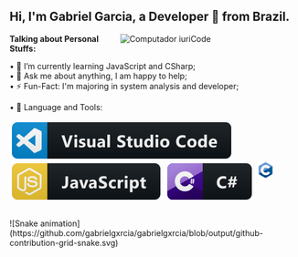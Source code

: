 <!-- Your title -->
## Hi, I'm Gabriel Garcia, a Developer 🚀 from Brazil.

<img src="https://raw.githubusercontent.com/MicaelliMedeiros/micaellimedeiros/master/image/computer-illustration.png" min-width="310px" max-width="310px" width="310px" align="right" alt="Computador iuriCode">

<p align="left"> 
  <strong>Talking about Personal Stuffs:</strong><br>
  <div>• 🌱 I’m currently learning JavaScript and CSharp;
  </div>• 💬 Ask me about anything, I am happy to help;
  <div> • ⚡️ Fun-Fact: I'm majoring in system analysis and developer;
  
<p>
<p align="left">
  • 🦄 Language and Tools: <p align="left">
   <img src="https://raw.githubusercontent.com/8bithemant/8bithemant/master/svg/dev/tools/visualstudio_code.svg" alt="vscode" style="vertical-align:top; margin:4px">
   <img src="https://raw.githubusercontent.com/8bithemant/8bithemant/master/svg/dev/languages/js.svg" alt="js" style="vertical-align:top; margin:4px">
  <img src="https://raw.githubusercontent.com/8bithemant/8bithemant/master/svg/dev/languages/csharp.svg" alt="csharp" style="vertical-align:top; margin:4px">
   <img title="C" alt="C" width="32px" src="https://raw.githubusercontent.com/github/explore/master/topics/c/c.png"> 
</p>
<div>

  </div><p align="left">
<div> 
  <h2 align="left"></h2>
 
  <div align="left">
   ![Snake animation](https://github.com/gabrielgxrcia/gabrielgxrcia/blob/output/github-contribution-grid-snake.svg)
  </div>
</div>
